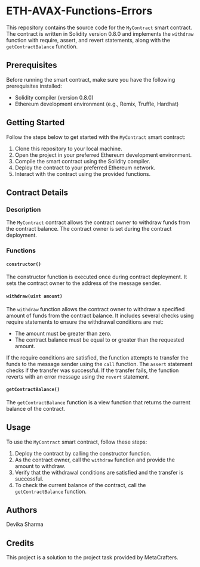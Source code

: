 # ETH-AVAX-Functions-Errors

This repository contains the source code for the `MyContract` smart contract. The contract is written in Solidity version 0.8.0 and implements the `withdraw` function with require, assert, and revert statements, along with the `getContractBalance` function.

## Prerequisites

Before running the smart contract, make sure you have the following prerequisites installed:

- Solidity compiler (version 0.8.0)
- Ethereum development environment (e.g., Remix, Truffle, Hardhat)

## Getting Started

Follow the steps below to get started with the `MyContract` smart contract:

1. Clone this repository to your local machine.
2. Open the project in your preferred Ethereum development environment.
3. Compile the smart contract using the Solidity compiler.
4. Deploy the contract to your preferred Ethereum network.
5. Interact with the contract using the provided functions.

## Contract Details

### Description

The `MyContract` contract allows the contract owner to withdraw funds from the contract balance. The contract owner is set during the contract deployment.

### Functions

#### `constructor()`

The constructor function is executed once during contract deployment. It sets the contract owner to the address of the message sender.

#### `withdraw(uint amount)`

The `withdraw` function allows the contract owner to withdraw a specified amount of funds from the contract balance. It includes several checks using require statements to ensure the withdrawal conditions are met:

- The amount must be greater than zero.
- The contract balance must be equal to or greater than the requested amount.

If the require conditions are satisfied, the function attempts to transfer the funds to the message sender using the `call` function. The `assert` statement checks if the transfer was successful. If the transfer fails, the function reverts with an error message using the `revert` statement.

#### `getContractBalance()`

The `getContractBalance` function is a view function that returns the current balance of the contract.

## Usage

To use the `MyContract` smart contract, follow these steps:

1. Deploy the contract by calling the constructor function.
2. As the contract owner, call the `withdraw` function and provide the amount to withdraw.
3. Verify that the withdrawal conditions are satisfied and the transfer is successful.
4. To check the current balance of the contract, call the `getContractBalance` function.

## Authors

Devika Sharma

## Credits

This project is a solution to the project task provided by MetaCrafters.
